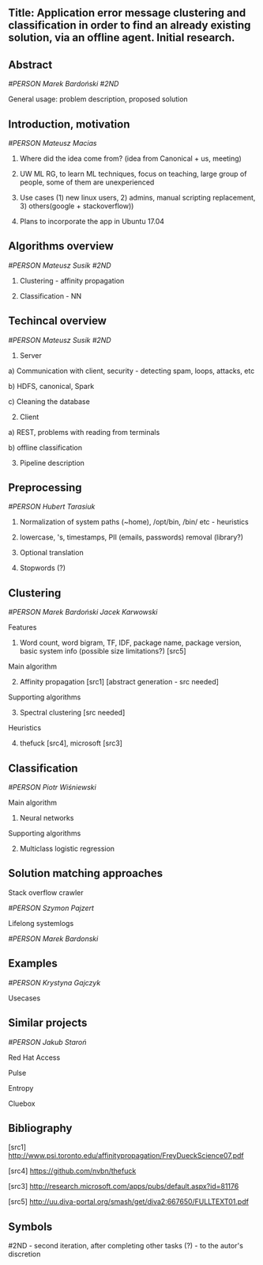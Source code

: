 Title: Application error message clustering and classification in order to find an already existing solution, via an offline agent. Initial research.
--------------------------

Abstract 
--------------
*#PERSON Marek Bardoński #2ND*

General usage: problem description, proposed solution

Introduction, motivation
--------------------------
*#PERSON Mateusz Macias*

1) Where did the idea come from? (idea from Canonical + us, meeting)

2) UW ML RG, to learn ML techniques, focus on teaching, large group of people, some of them are unexperienced

3) Use cases (1) new linux users, 2) admins, manual scripting replacement, 3) others(google + stackoverflow))

4) Plans to incorporate the app in Ubuntu 17.04
 
Algorithms overview  
--------------------------
*#PERSON Mateusz Susik #2ND*

1) Clustering - affinity propagation

2) Classification - NN

Techincal overview 
--------------------------
*#PERSON Mateusz Susik #2ND*

1) Server

a) Communication with client, security - detecting spam, loops, attacks, etc

b) HDFS, canonical, Spark

c) Cleaning the database

2) Client

a) REST, problems with reading from terminals

b) offline classification

3) Pipeline description



Preprocessing 
--------------------------
*#PERSON Hubert Tarasiuk*

1) Normalization of system paths (~home), /opt/bin, /bin/ etc - heuristics

2) lowercase, 's, timestamps, PII (emails, passwords) removal (library?)

3) Optional translation

4) Stopwords (?)


Clustering 
--------------------------
*#PERSON Marek Bardoński Jacek Karwowski*

Features

1) Word count, word bigram, TF, IDF, package name, package version, basic system info (possible size limitations?) [src5]

Main algorithm

2) Affinity propagation [src1] [abstract generation - src needed]

Supporting algorithms

3) Spectral clustering [src needed]

Heuristics

4) thefuck [src4], microsoft [src3]

Classification 
--------------------------
*#PERSON Piotr Wiśniewski*

Main algorithm

1) Neural networks

Supporting algorithms

2) Multiclass logistic regression


Solution matching approaches
--------------------------
Stack overflow crawler

*#PERSON Szymon Pajzert*

Lifelong systemlogs 

*#PERSON Marek Bardonski*

Examples 
--------------------------
*#PERSON Krystyna Gajczyk*

Usecases 


Similar projects
-------------------------- 
*#PERSON Jakub Staroń*

Red Hat Access

Pulse

Entropy

Cluebox



Bibliography
--------------------------
[src1] http://www.psi.toronto.edu/affinitypropagation/FreyDueckScience07.pdf 

[src4] https://github.com/nvbn/thefuck

[src3] http://research.microsoft.com/apps/pubs/default.aspx?id=81176

[src5] http://uu.diva-portal.org/smash/get/diva2:667650/FULLTEXT01.pdf

Symbols
----------
#2ND - second iteration, after completing other tasks
(?) - to the autor's discretion
